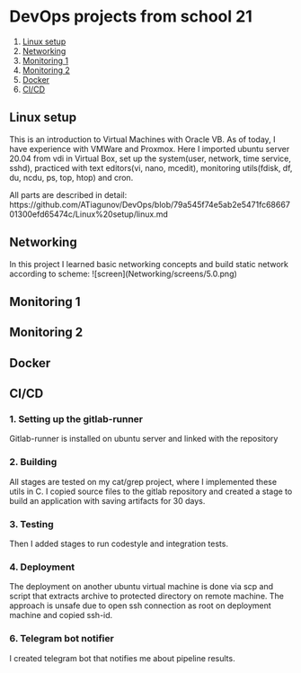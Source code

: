 # DevOps projects from school 21
1. [Linux setup](#linux-setup)
2. [Networking](#networking)
3. [Monitoring 1](#monitoring-1)
4. [Monitoring 2](#monitoring-2)
5. [Docker](#docker)
4. [CI/CD](#cicd)


## Linux setup
<p>This is an introduction to Virtual Machines with Oracle VB. As of today, I have experience with VMWare and Proxmox.
Here I imported ubuntu server 20.04 from vdi in Virtual Box, set up the system(user, network, time service, sshd), practiced with text editors(vi, nano, mcedit), monitoring utils(fdisk, df, du, ncdu,  ps, top, htop) and cron.</p>
All parts are described in detail: https://github.com/ATiagunov/DevOps/blob/79a545f74e5ab2e5471fc6866701300efd65474c/Linux%20setup/linux.md


## Networking
<p>In this project I learned basic networking concepts and build static network according to scheme:
  ![screen](Networking/screens/5.0.png)</p>


## Monitoring 1

## Monitoring 2

## Docker


## CI/CD
### 1. Setting up the gitlab-runner
Gitlab-runner is installed on ubuntu server and linked with the repository
### 2. Building
All stages are tested on my cat/grep project, where I implemented these utils in C.
I copied source files to the gitlab repository and created a stage to build an application with saving artifacts for 30 days.
### 3. Testing
Then I added stages to run codestyle and integration tests.
### 4. Deployment
The deployment on another ubuntu virtual machine is done via scp and script that extracts archive to protected directory on remote machine.
The approach is unsafe due to open ssh connection as root on deployment machine and copied ssh-id.
### 6. Telegram bot notifier
I created telegram bot that notifies me about pipeline results.
